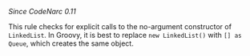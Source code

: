 *Since CodeNarc 0.11*

This rule checks for explicit calls to the no-argument constructor of
`LinkedList`. In Groovy, it is best to replace `new LinkedList()` with
`[] as Queue`, which creates the same object.
